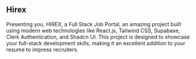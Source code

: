 ## Hirex
Presenting you, HIREX, a Full Stack Job Portal, an amazing project built using modern web technologies like React.js, Tailwind CSS, Supabase, Clerk Authentication, and Shadcn UI. This project is designed to showcase your full-stack development skills, making it an excellent addition to your resume to impress recruiters.
